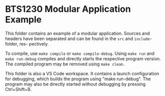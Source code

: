 # BTS1230 Modular Application Example

This folder contains an example of a modular application. Sources and headers
have been separated and can be found in the `src` and `include`-folder, res-
pectively.

To compile, use `make compile` or `make compile-debug`. Using `make run` and
`make run-debug` compiles and directly starts the respective program version.
The compiled program may be removed using `make clean`.

This folder is also a VS Code workspace. It contains a launch configuration
for debugging, which builds the program using "make run-debug". The program
may also be directly started without debugging by pressing Ctrl+Shift+B.
